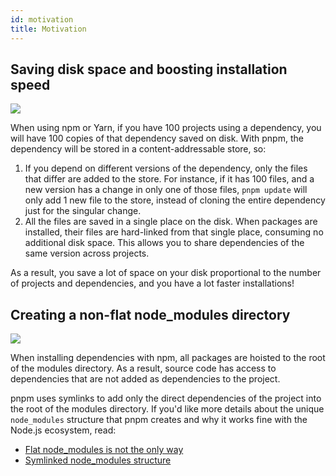 ```yaml
---
id: motivation
title: Motivation
---
```


## Saving disk space and boosting installation speed

[![](/img/cafs-illustration.jpg)](https://twitter.com/HemSays/status/1434921646083563525/photo/1)

When using npm or Yarn, if you have 100 projects using a dependency, you will
have 100 copies of that dependency saved on disk. With pnpm, the dependency will be
stored in a content-addressable store, so:

1. If you depend on different versions of the dependency, only the files that
differ are added to the store. For instance, if it has 100 files, and a new
version has a change in only one of those files, `pnpm update` will only add 1
new file to the store, instead of cloning the entire dependency just for the
singular change.
1. All the files are saved in a single place on the disk. When packages are
installed, their files are hard-linked from that single place, consuming no
additional disk space. This allows you to share dependencies of the same version
across projects.

As a result, you save a lot of space on your disk proportional to the number of
projects and dependencies, and you have a lot faster installations!

## Creating a non-flat node_modules directory

[![](/img/node-modules-structure.jpg)](https://twitter.com/xiaokedada/status/1471691763102679041/photo/1)

When installing dependencies with npm, all packages are hoisted to the root of the
modules directory. As a result, source code has access to dependencies that are
not added as dependencies to the project.

pnpm uses symlinks to add only the direct dependencies of the project into the root of the modules directory.
If you'd like more details about the unique `node_modules` structure that pnpm
creates and why it works fine with the Node.js ecosystem, read:
- [Flat node_modules is not the only way](/blog/2020/05/27/flat-node-modules-is-not-the-only-way)
- [Symlinked node_modules structure](symlinked-node-modules-structure.md)

